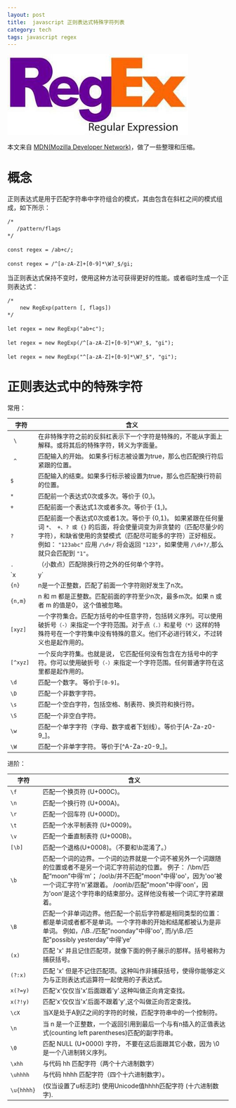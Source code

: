```yaml
---
layout: post
title:  javascript 正则表达式特殊字符列表
category: tech
tags: javascript regex
---
```


![](/assets/img/regex.jpg)

本文来自 [MDN(Mozilla Developer Network)](https://developer.mozilla.org/zh-CN/docs/Web/JavaScript/Guide/Regular_Expressions)，做了一些整理和压缩。

# 概念

正则表达式是用于匹配字符串中字符组合的模式，其由包含在斜杠之间的模式组成，如下所示：

    /*
       /pattern/flags 
    */

    const regex = /ab+c/;

    const regex = /^[a-zA-Z]+[0-9]*\W?_$/gi;
    
当正则表达式保持不变时，使用这种方法可获得更好的性能。或者临时生成一个正则表达式：

    /* 
        new RegExp(pattern [, flags])
    */

    let regex = new RegExp("ab+c");

    let regex = new RegExp(/^[a-zA-Z]+[0-9]*\W?_$, "gi");

    let regex = new RegExp("^[a-zA-Z]+[0-9]*\W?_$", "gi");
    
     
# 正则表达式中的特殊字符

常用：

| 字符  | 含义  |
|---|---|
|`  \ `| 在非特殊字符之前的反斜杠表示下一个字符是特殊的，不能从字面上解释。或将其后的特殊字符，转义为字面量。  |
|`  ^ `| 匹配输入的开始。 如果多行标志被设置为true，那么也匹配换行符后紧跟的位置。|
|`$	`|匹配输入的结束。如果多行标示被设置为true，那么也匹配换行符前的位置。|
|`*	`|匹配前一个表达式0次或多次。等价于 {0,}。|
|`+	`|匹配前面一个表达式1次或者多次。等价于 {1,}。|
|`?	`|匹配前面一个表达式0次或者1次。等价于 {0,1}。 如果紧跟在任何量词 `*、 +、? 或 {}` 的后面，将会使量词变为非贪婪的（匹配尽量少的字符），和缺省使用的贪婪模式（匹配尽可能多的字符）正好相反。 例如： `"123abc"` 应用 `/\d+/` 将会返回 `"123"`，如果使用 `/\d+?/`,那么就只会匹配到 `"1"`。|
|` .	`|（小数点）匹配除换行符之外的任何单个字符。|
|`x | y`|	匹配‘x’或者‘y’。|
|`{n}	`|n是一个正整数，匹配了前面一个字符刚好发生了n次。|
|`{n,m}	`|n 和 m 都是正整数。匹配前面的字符至少n次，最多m次。如果 n 或者 m 的值是0， 这个值被忽略。|
|`[xyz]`	|一个字符集合。匹配方括号的中任意字符，包括转义序列。可以使用破折号`（-）`来指定一个字符范围。对于点`（.）`和星号`（*）`这样的特殊符号在一个字符集中没有特殊的意义。他们不必进行转义，不过转义也是起作用的。|
|`[^xyz]`	|一个反向字符集。也就是说， 它匹配任何没有包含在方括号中的字符。你可以使用破折号`（-）`来指定一个字符范围。任何普通字符在这里都是起作用的。|
|`\d`	|匹配一个数字。 等价于`[0-9]`。|
|`\D`	|匹配一个非数字字符。|
|`\s`|	匹配一个空白字符，包括空格、制表符、换页符和换行符。|
|`\S`|匹配一个非空白字符。|
|`\w	`|匹配一个单字字符（字母、数字或者下划线）。等价于[A-Za-z0-9_]。|
|`\W		`|匹配一个非单字字符。 等价于[^A-Za-z0-9_]。|

进阶：

| 字符  | 含义  |
|---|---|
|`\f`|匹配一个换页符 (U+000C)。|
|`\n`|匹配一个换行符 (U+000A)。|
|`\r`|匹配一个回车符 (U+000D)。|
|`\t`|匹配一个水平制表符 (U+0009)。|
|`\v`|	匹配一个垂直制表符 (U+000B)。|
|`[\b]`|匹配一个退格(U+0008)。（不要和\b混淆了。）|
|`\b`|匹配一个词的边界。一个词的边界就是一个词不被另外一个词跟随的位置或者不是另一个词汇字符前边的位置。 例子： /\bm/匹配“moon”中得‘m’； /oo\b/并不匹配"moon"中得'oo'，因为'oo'被一个词汇字符'n'紧跟着。 /oon\b/匹配"moon"中得'oon'，因为'oon'是这个字符串的结束部分。这样他没有被一个词汇字符紧跟着。|
|`\B	`|匹配一个非单词边界。他匹配一个前后字符都是相同类型的位置：都是单词或者都不是单词。一个字符串的开始和结尾都被认为是非单词。 例如，/\B../匹配"noonday"中得'oo', 而/y\B./匹配"possibly yesterday"中得’ye‘|
|`(x)`|	匹配 'x' 并且记住匹配项，就像下面的例子展示的那样。括号被称为 捕获括号。|
|`(?:x)`|	匹配 'x' 但是不记住匹配项。这种叫作非捕获括号，使得你能够定义为与正则表达式运算符一起使用的子表达式。|
|`x(?=y)	`|匹配'x'仅仅当'x'后面跟着'y'.这种叫做正向肯定查找。|
|`x(?!y)	`|匹配'x'仅仅当'x'后面不跟着'y',这个叫做正向否定查找。|
|`\cX	`|当X是处于A到Z之间的字符的时候，匹配字符串中的一个控制符。|
|`\n	`|当 n 是一个正整数，一个返回引用到最后一个与有n插入的正值表达式(counting left parentheses)匹配的副字符串。|
|`\0	`|匹配 NULL (U+0000) 字符， 不要在这后面跟其它小数，因为 \0<digits> 是一个八进制转义序列。|
|`\xhh	`|与代码 hh 匹配字符（两个十六进制数字）|
|`\uhhhh	`|与代码 hhhh 匹配字符（四个十六进制数字）。|
|`\u{hhhh}	`|(仅当设置了u标志时) 使用Unicode值hhhh匹配字符 (十六进制数字).     |
